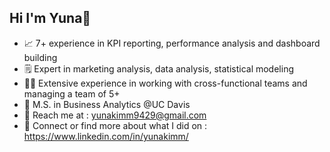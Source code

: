 ## Hi I'm Yuna👋 

- 📈 7+ experience in KPI reporting, performance analysis and dashboard building
- 🗒️ Expert in marketing analysis, data analysis, statistical modeling
- 👩‍💼 Extensive experience in working with cross-functional teams and managing a team of 5+
- 👯 M.S. in Business Analytics @UC Davis
- 📧 Reach me at : yunakimm9429@gmail.com
- 🤝 Connect or find more about what I did on : https://www.linkedin.com/in/yunakimm/
